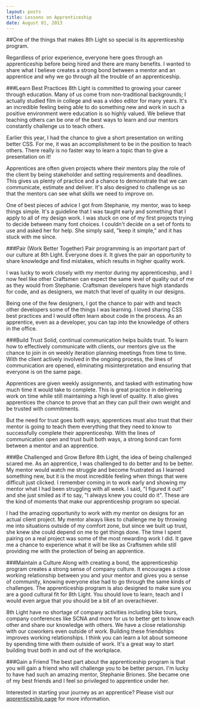 ```yaml
---
layout: posts
title: Lessons on Apprenticeship
date: August 01, 2013
---
```


##One of the things that makes 8th Light so special is its apprenticeship program.

Regardless of prior experience, everyone here goes through an apprenticeship before
being hired and there are many benefits. I wanted to share what I believe creates a
strong bond between a mentor and an apprentice and why we go through all the trouble
of an apprenticeship.

###Learn Best Practices
8th Light is committed to growing your career through education. Many of us come
from non-traditional backgrounds; I actually studied film in college and was a
video editor for many years. It's an incredible feeling being able to do something
new and work in such a positive environment were education is so highly valued.
We believe that teaching others can be one of the best ways to learn and our mentors
constantly challenge us to teach others.

Earlier this year, I had the chance to give a short presentation on writing better
CSS. For me, it was an accomplishment to be in the position to teach others. There
really is no faster way to learn a topic than to give a presentation on it!

Apprentices are often given projects where their mentors play the role of the client
by being stakeholder and setting requirements and deadlines. This gives us plenty of
practice and a chance to demonstrate that we can communicate, estimate and deliver.
It's also designed to challenge us so that the mentors can see what skills we need
to improve on.

One of best pieces of advice I got from Stephanie, my mentor, was to keep things
simple. It's a guideline that I was taught early and something that I apply to all
of my design work. I was stuck on one of my first projects trying to decide between
many font choices. I couldn't decide on a set of fonts to use and asked her for help.
She simply said, "keep it simple," and it has stuck with me since.

###Pair (Work Better Together)
Pair programming is an important part of our culture at 8th Light. Everyone does it.
It gives the pair an opportunity to share knowledge and find mistakes, which results
in higher quality work.

I was lucky to work closely with my mentor during my apprenticeship, and I now feel
like other Craftsmen can expect the same level of quality out of me as they would
from Stephanie. Craftsman developers have high standards for code, and as designers,
we match that level of quality in our designs.

Being one of the few designers, I got the chance to pair with and teach other
developers some of the things I was learning. I loved sharing CSS best practices
and I would often learn about code in the process. As an apprentice, even as a
developer, you can tap into the knowledge of others in the office.

###Build Trust
Solid, continual communication helps builds trust. To learn how to effectively
communicate with clients, our mentors give us the chance to join in on weekly
iteration planning meetings from time to time. With the client actively involved
in the ongoing process, the lines of communication are opened, eliminating
misinterpretation and ensuring that everyone is on the same page.

Apprentices are given weekly assignments, and tasked with estimating how much
time it would take to complete. This is great practice in delivering  work on
time while still maintaining a high level of quality. It also gives apprentices
the chance to prove that an they can pull their own weight and be trusted with
commitments.

But the need for trust goes both ways; apprentices must also trust that their
mentor is going to teach them everything that they need to know to successfully
complete their apprenticeship. With the lines of communication open and trust
built both ways, a strong bond can form between a mentor and an apprentice.

###Be Challenged and Grow
Before 8th Light, the idea of being challenged scared me. As an apprentice,
I was challenged to do better and to be better. My mentor would watch me struggle
 and become frustrated as I learned something new, but it is the most incredible
feeling when things that were difficult just clicked. I remember coming in to work
early and showing my mentor what I had been struggling with all week. I said,
"I figured it out!" and she just smiled as if to say, "I always knew you could do it".
 These are the kind of moments that make our apprenticeship program so special.

I had the amazing opportunity to work with my mentor on designs for an actual
client project. My mentor always likes to challenge me by throwing me into situations
outside of my comfort zone, but since we built up trust, she knew she could depend on me
to get things done. The time I spent pairing on a real project was some of the most
rewarding work I did. It gave me a chance to experience what it will be like as
Craftsmen while still providing me with the protection of being an apprentice.

###Maintain a Culture
Along with creating a bond, the apprenticeship program creates a strong sense
of company culture. It encourages a close working relationship between you and
your mentor and gives you a sense of community, knowing everyone else had to go
through the same kinds of challenges. The apprenticeship program is also designed
to make sure you are a good cultural fit for 8th Light. You should love to learn,
teach and I would even argue that you should be a bit of an overachiever.

8th Light have no shortage of company activities including bike tours, company
conferences like SCNA and more for us to better get to know each other and share our
knowledge with others. We have a close relationship with our coworkers even outside
of work. Building these friendships improves working relationships.
I think you can learn a lot about someone by spending time with them outside of work.
It's a great way to start building trust both in and out of the workplace.

###Gain a Friend
The best part about the apprenticeship program is that you will gain a friend who
will challenge you to be better person. I'm lucky to have had such an amazing mentor,
Stephanie Briones. She became one of my best friends and I feel so privileged to
apprentice under her.

Interested in starting your journey as an apprentice? Please visit our
<a href="http://www.8thlight.com/apprenticeship" target="_blank">apprenticeship page</a>
for more information.
